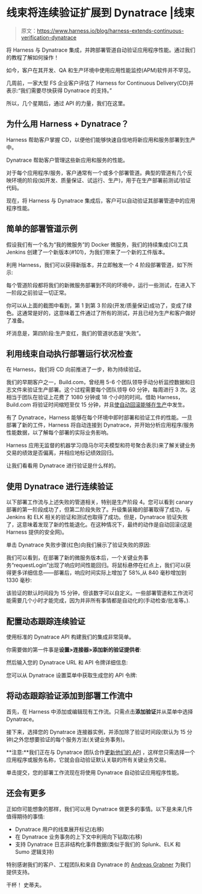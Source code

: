 # 线束将连续验证扩展到 Dynatrace |线束

> 原文：<https://www.harness.io/blog/harness-extends-continuous-verification-dynatrace>

将 Harness 与 Dynatrace 集成，并跨部署管道自动验证应用程序性能。通过我们的教程了解如何操作！

如今，客户在其开发、QA 和生产环境中使用应用性能监控(APM)软件并不罕见。

几周前，一家大型 FS 企业客户评估了 Harness for Continuous Delivery(CD)并表示:“我们需要尽快获得 Dynatrace 的支持。”

所以，几个星期后，通过 API 的力量，我们在这里。

## 为什么用 Harness + Dynatrace？

Harness 帮助客户掌握 CD，以便他们能够快速自信地将新应用和服务部署到生产中。

Dynatrace 帮助客户管理这些新应用和服务的性能。

对于每个应用程序/服务，客户通常有一个或多个部署管道。典型的管道有几个反映环境的阶段(如开发、质量保证、试运行、生产)，用于在生产部署前测试/验证代码。

现在，将 Harness 与 Dynatrace 集成后，客户可以自动验证其部署管道中的应用程序性能。

## 简单的部署管道示例

假设我们有一个名为“我的微服务”的 Docker 微服务，我们的持续集成(CI)工具 Jenkins 创建了一个新版本(#101)，为我们带来了一个新的工件版本。

利用 Harness，我们可以获得新版本，并立即触发一个 4 阶段部署管道，如下所示:

每个管道阶段都将我们的新微服务部署到不同的环境中，运行一些测试，在进入下一阶段之前验证一切正常。

你可以从上面的截图中看到，第 1 到第 3 阶段(开发/质量保证)成功了，变成了绿色。这通常是好的，这意味着工件通过了所有的测试，并且已经为生产和客户做好了准备。

坏消息是，第四阶段:生产变红，我们的管道状态是“失败”。

## 利用线束自动执行部署运行状况检查

在 Harness，我们将 CD 向前推进了一步，称为持续验证。

我们的早期客户之一，Build.com，曾经用 5-6 个团队领导手动分析监控数据和日志文件来验证生产部署。这个过程需要每个团队领导 60 分钟，每周进行 3 次。这相当于团队在验证上花费了 1080 分钟或 18 个小时的时间。借助 Harness，Build.com 将验证时间缩短至仅 15 分钟，并且[使自动回滚能够在生产](https://harness.io/2018/01/how-build-com-automated-ci-cd-rollback/)中发生。

有了 Dynatrace，Harness 能够在每个环境中即时部署和验证工件的性能。一旦部署了新的工件，Harness 将自动连接到 Dynatrace，并开始分析应用程序/服务性能数据，以了解每个部署的实际业务影响。

Harness 应用无监督的机器学习(隐马尔可夫模型和符号聚合表示)来了解关键业务交易的绩效是否偏离，并相应地标记绩效回归。

让我们看看用 Dynatrace 进行验证是什么样的。

## 使用 Dynatrace 进行连续验证

以下部署工作流与上述失败的管道相关，特别是生产阶段 4。您可以看到 canary 部署的第一阶段成功了，但第二阶段失败了。升级集装箱的部署取得了成功，与 Jenkins 和 ELK 相关的验证和测试也取得了成功。但是，Dynatrace 验证失败了，这意味着发现了新的性能退化。在这种情况下，最终的动作是自动回滚(这是 Harness 提供的安全网)。

单击 Dynatrace 失败步骤(红色)向我们展示了验证失败的原因:

我们可以看到，在部署了新的微服务版本后，一个关键业务事务“requestLogin”出现了响应时间性能回归。将鼠标悬停在红点上，我们可以获得更多详细信息——部署后，响应时间实际上增加了 58%,从 840 毫秒增加到 1330 毫秒:

该验证的默认时间段为 15 分钟，但该数字可以自定义。一些部署管道和工作流可能需要几个小时才能完成，因为并非所有事情都是自动化的(手动检查/批准等。).

## 配置动态跟踪连续验证

使用标准的 Dynatrace API 构建我们的集成非常简单。

你需要做的第一件事是**设置>连接器>添加新的验证提供者**:

然后输入您的 Dynatrace URL 和 API 令牌详细信息:

您可以从 Dynatrace 设置菜单中获取生成您的 API 令牌:

## 将动态跟踪验证添加到部署工作流中

首先，在 Harness 中添加或编辑现有工作流。只需点击**添加验证**并从菜单中选择 Dynatrace。

接下来，选择您的 Dynatrace 连接器实例，并添加除了验证时间段(默认为 15 分钟)之外您想要验证的每个服务方法(关键业务事务)。

**注意:**我们正在与 Dynatrace 团队合作[更新他们的 API](https://www.dynatrace.com/support/help/dynatrace-api/) ，这样您只需选择一个应用程序或服务名称，它就会自动验证默认关联的所有关键业务交易。

单击提交，您的部署工作流现在将使用 Dynatrace 自动验证应用程序性能。

## 还会有更多

正如你可能想象的那样，我们可以用 Dynatrace 做更多的事情。以下是未来几件值得期待的事情:

*   Dynatrace 用户的线束展开标记(右移)
*   在 Dynatrace 业务事务的上下文中利用向下钻取(右移)
*   支持 Dynatrace 日志非结构化事件数据(类似于我们的 Splunk、ELK 和 Sumo 逻辑支持)

特别感谢我们的客户、工程团队和来自 Dynatrace 的 [Andreas Grabner](https://twitter.com/grabnerandi) 为我们提供支持。

干杯！
史蒂夫。